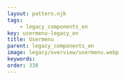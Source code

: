 ```yaml
---
layout: pattern.njk
tags: 
    - legacy_components_en
key: usermenu-legacy_en
title: Usermenu
parent: legacy_components_en
image: legacy/overview/usermenu.webp
keywords: 
order: 330
---
```


